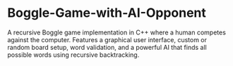 # Boggle-Game-with-AI-Opponent
A recursive Boggle game implementation in C++ where a human competes against the computer. Features a graphical user interface, custom or random board setup, word validation, and a powerful AI that finds all possible words using recursive backtracking.
